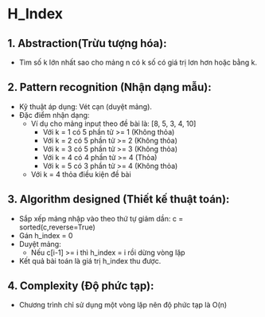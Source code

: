 # H_Index
## 1. Abstraction(Trừu tượng hóa):
+ Tìm số k lớn nhất sao cho mảng n có k số có giá trị lơn hơn hoặc bằng k.
## 2. Pattern recognition (Nhận dạng mẫu):
+ Kỹ thuật áp dụng: Vét cạn (duyệt mảng).
+ Đặc điểm nhận dạng:
  - Ví dụ cho mảng input theo đề bài là: [8, 5, 3, 4, 10]
    + Với k = 1 có 5 phần tử >= 1 (Không thỏa)
    + Với k = 2 có 5 phần tử >= 2 (Không thỏa)
    + Với k = 3 có 5 phần tử >= 3 (Không thỏa)
    + Với k = 4 có 4 phần tử >= 4 (Thỏa)
    + Với k = 5 có 3 phần tử >= 4 (Không thỏa)
  - Với k = 4 thỏa điều kiện đề bài
## 3. Algorithm designed (Thiết kế thuật toán):
+ Sắp xếp mảng nhập vào theo thứ tự giảm dần: c = sorted(c,reverse=True)
+ Gán h_index = 0
+ Duyệt mảng:
  - Nếu c[i-1] >= i thì h_index = i rồi dừng vòng lặp
+ Kết quả bài toán là giá trị h_index thu được.
## 4. Complexity (Độ phức tạp):
+ Chương trình chỉ sử dụng một vòng lặp nên độ phức tạp là O(n)


